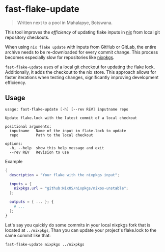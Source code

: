 # fast-flake-update

> Written next to a pool in Mahalapye, Botswana.

This tool improves the _efficiency_ of updating flake inputs in
[nix](https://nixos.org) from local git repository checkouts.

When using `nix flake update` with inputs from GitHub or GitLab, the entire
archive needs to be re-downloaded for every commit change. This process becomes
especially slow for repositories like
[nixpkgs](https://github.com/NixOS/nixpkgs).

`fast-flake-update` uses of a local git checkout for updating the flake lock.
Additionally, it adds the checkout to the nix store. This approach allows for
faster iterations when testing changes, significantly improving development
efficiency.

## Usage

<!-- `$ python ./bin/fast-flake-update --help` -->

```
usage: fast-flake-update [-h] [--rev REV] inputname repo

Update flake.lock with the latest commit of a local checkout

positional arguments:
  inputname   Name of the input in flake.lock to update
  repo        Path to the local checkout

options:
  -h, --help  show this help message and exit
  --rev REV   Revision to use
```

Example 

```nix
{
  description = "Your flake with the nixpkgs input";

  inputs = {
    nixpkgs.url = "github:NixOS/nixpkgs/nixos-unstable";
  };

  outputs = { ... }; {
    # ...
  };
}
```

Let's say you quickly do some commits in your local nixpkgs fork that is located at `../nixpkgs`,
Than you can update your project's flake.lock to the same commit like that:

```
fast-flake-update nixpkgs ../nixpkgs
```
